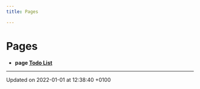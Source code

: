 ```yaml
---
title: Pages

---
```


# Pages




* **page [Todo List](/docs/api/pages/todo#page-todo)** 



-------------------------------

Updated on 2022-01-01 at 12:38:40 +0100
